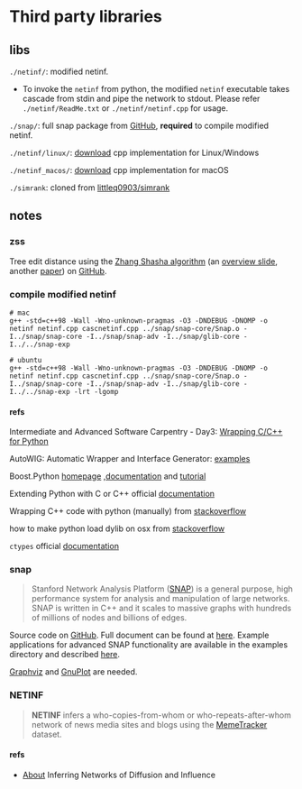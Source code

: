 # Third party libraries

## libs

`./netinf/`: modified netinf. 

- To invoke the `netinf` from python, the modified `netinf` executable takes cascade from stdin and pipe the network to stdout. Please refer `./netinf/ReadMe.txt` or `./netinf/netinf.cpp` for usage.

`./snap/`: full snap package from [GitHub](https://github.com/snap-stanford/snap), **required** to compile modified netinf.

`./netinf/linux/`: [download](http://snap.stanford.edu/netinf/netinf.tgz) cpp implementation for Linux/Windows

`./netinf_macos/`: [download](http://snap.stanford.edu/netinf/netinf-macos.tgz) cpp implementation for macOS

`./simrank`: cloned from [littleq0903/simrank](https://github.com/littleq0903/simrank)

## notes

### zss

Tree edit distance using the [Zhang Shasha algorithm](http://www.grantjenks.com/wiki/_media/ideas:simple_fast_algorithms_for_the_editing_distance_between_tree_and_related_problems.pdf) (an [overview slide](http://www.inf.unibz.it/dis/teaching/ATA/ata7-handout-1x1.pdf), another [paper](http://research.cs.queensu.ca/TechReports/Reports/1995-372.pdf)) on [GitHub](https://github.com/timtadh/zhang-shasha).

### compile modified netinf

```
# mac
g++ -std=c++98 -Wall -Wno-unknown-pragmas -O3 -DNDEBUG -DNOMP -o netinf netinf.cpp cascnetinf.cpp ../snap/snap-core/Snap.o -I../snap/snap-core -I../snap/snap-adv -I../snap/glib-core -I../../snap-exp

# ubuntu
g++ -std=c++98 -Wall -Wno-unknown-pragmas -O3 -DNDEBUG -DNOMP -o netinf netinf.cpp cascnetinf.cpp ../snap/snap-core/Snap.o -I../snap/snap-core -I../snap/snap-adv -I../snap/glib-core -I../../snap-exp -lrt -lgomp
```

#### refs

Intermediate and Advanced Software Carpentry - Day3: [Wrapping C/C++ for Python](http://intermediate-and-advanced-software-carpentry.readthedocs.io/en/latest/c++-wrapping.html)

AutoWIG: Automatic Wrapper and Interface Generator: [examples](http://autowig.readthedocs.io/en/stable/examples/index.html)

Boost.Python [homepage](http://www.boost.org/) ,[documentation](http://www.boost.org/doc/libs/1_64_0/) and [tutorial](http://www.boost.org/doc/libs/1_64_0/libs/python/doc/html/tutorial/index.html)

Extending Python with C or C++ official [documentation](https://docs.python.org/2/extending/extending.html)

Wrapping C++ code with python (manually) from [stackoverflow](https://stackoverflow.com/questions/43387112/wrapping-c-code-with-python-manually)

how to make python load dylib on osx from [stackoverflow](https://stackoverflow.com/questions/2488016/how-to-make-python-load-dylib-on-osx)

`ctypes` official [documentation](https://docs.python.org/2.7/library/ctypes.html)

### snap

>Stanford Network Analysis Platform ([SNAP](http://snap.stanford.edu/snap/index.html)) is a general purpose, high performance system for analysis and manipulation of large networks. SNAP is written in C++ and it scales to massive graphs with hundreds of millions of nodes and billions of edges.

Source code on [GitHub](https://github.com/snap-stanford/snap). Full document can be found at [here](http://snap.stanford.edu/snap/doc.html). Example applications for advanced SNAP functionality are available
in the examples directory and described [here](http://snap.stanford.edu/snap/description.html).

[Graphviz](http://www.graphviz.org/) and [GnuPlot](http://www.gnuplot.info/) are needed.

### NETINF

>**NETINF** infers a who-copies-from-whom or who-repeats-after-whom network of news media sites and blogs using the [MemeTracker](http://memetracker.org/) dataset.

#### refs

- [About](http://snap.stanford.edu/netinf/#about) Inferring Networks of Diffusion and Influence


